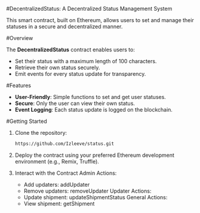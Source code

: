 #DecentralizedStatus: A Decentralized Status Management System

This smart contract, built on Ethereum, allows users to set and manage their statuses in a secure and decentralized manner.

#Overview

The **DecentralizedStatus** contract enables users to:
- Set their status with a maximum length of 100 characters.
- Retrieve their own status securely.
- Emit events for every status update for transparency.

#Features

- **User-Friendly**: Simple functions to set and get user statuses.
- **Secure**: Only the user can view their own status.
- **Event Logging**: Each status update is logged on the blockchain.

#Getting Started

1. Clone the repository:
   ```bash
   https://github.com/Izleeve/status.git
   ```
2. Deploy the contract using your preferred Ethereum development environment (e.g., Remix, Truffle).

3. Interact with the Contract
   Admin Actions:
   - Add updaters: addUpdater
   - Remove updaters: removeUpdater
   Updater Actions:
   - Update shipment: updateShipmentStatus
   General Actions:
   - View shipment: getShipment
